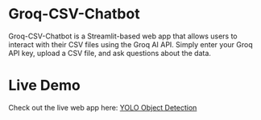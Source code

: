 # Groq-CSV-Chatbot

Groq-CSV-Chatbot is a Streamlit-based web app that allows users to interact with their CSV files using the Groq AI API. Simply enter your Groq API key, upload a CSV file, and ask questions about the data.

# Live Demo

Check out the live web app here: [YOLO Object Detection](https://groq-csv-chatbot-enerixity.streamlit.app/)
